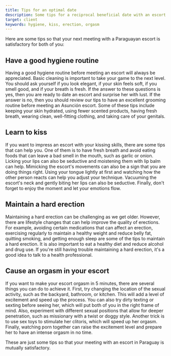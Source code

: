 ```yaml
---
title: Tips for an optimal date
description: Some tips for a reciprocal beneficial date with an escort
target: client
keywords: hygiene, kiss, erection, orgasm
---
```

Here are some tips so that your next meeting with a Paraguayan escort is satisfactory for both of you:

## Have a good hygiene routine
Having a good hygiene routine before meeting an escort will always be appreciated.
Basic cleaning is important to take your game to the next level.
You should ask yourself if you look elegant, if your skin feels soft, if you smell good, and if your breath is fresh.
If the answer to these questions is yes, then you are ready to date an escort and surprise her with lust.
If the answer is no, then you should review our tips to have an excellent grooming routine before meeting an Asunción escort.
Some of these tips include keeping your skin hydrated, using fewer scented products, having fresh breath, wearing clean, well-fitting clothing, and taking care of your genitals.

## Learn to kiss
If you want to impress an escort with your kissing skills, there are some tips that can help you.
One of them is to have fresh breath and avoid eating foods that can leave a bad smell in the mouth, such as garlic or onion.
Licking your lips can also be seductive and moistening them with lip balm can help. Mimicking the escort's movements can also be a sign that you are doing things right. Using your tongue lightly at first and watching how the other person reacts can help you adjust your technique.
Vacuuming the escort's neck and gently biting her lips can also be seductive.
Finally, don't forget to enjoy the moment and let your emotions flow.

## Maintain a hard erection
Maintaining a hard erection can be challenging as we get older.
However, there are lifestyle changes that can help improve the quality of erections.
For example, avoiding certain medications that can affect an erection, exercising regularly to maintain a healthy weight and reduce belly fat, quitting smoking, and getting enough sleep are some of the tips to maintain a hard erection.
It is also important to eat a healthy diet and reduce alcohol and drug use.
If you're still having trouble maintaining a hard erection, it's a good idea to talk to a health professional.

## Cause an orgasm in your escort
If you want to make your escort orgasm in 5 minutes, there are several things you can do to achieve it.
First, try changing the location of the sexual activity, such as the backyard, bathroom, or kitchen. This will add a level of excitement and speed up the process.
You can also try dirty texting or sexting before seeing her, which will put both of you in the right frame of mind.
Also, experiment with different sexual positions that allow for deeper penetration, such as missionary with a twist or doggy style.
Another trick is to use sex toys to stimulate her clitoris, which will speed up her orgasm.
Finally, watching porn together can raise the excitement level and prepare her to have an intense orgasm in no time.

These are just some tips so that your meeting with an escort in Paraguay is mutually satisfactory.